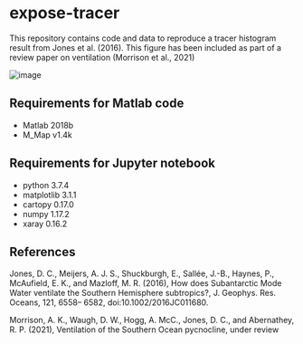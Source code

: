 # expose-tracer
This repository contains code and data to reproduce a tracer histogram result from Jones et al. (2016). This figure has been included as part of a review paper on ventilation (Morrison et al., 2021) 

![image](https://user-images.githubusercontent.com/11757453/116900047-39057a00-ac30-11eb-9215-7d76ef652ddf.png)

## Requirements for Matlab code
- Matlab 2018b
- M_Map v1.4k

## Requirements for Jupyter notebook
- python 3.7.4
- matplotlib 3.1.1
- cartopy 0.17.0
- numpy 1.17.2
- xaray 0.16.2

## References
Jones, D. C., Meijers, A. J. S., Shuckburgh, E., Sallée, J.-B., Haynes, P., McAufield, E. K., and Mazloff, M. R. (2016), How does Subantarctic Mode Water ventilate the Southern Hemisphere subtropics?, J. Geophys. Res. Oceans, 121, 6558– 6582, doi:10.1002/2016JC011680.

Morrison, A. K., Waugh, D. W., Hogg, A. McC., Jones, D. C., and Abernathey, R. P. (2021), Ventilation  of the Southern Ocean pycnocline, under review 
